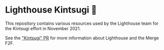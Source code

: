 # Lighthouse Kintsugi 🍵

This repository contains various resources used by the Lighthouse team for the
Kintsugi effort in November 2021.

See the ["Kintsugi" PR](https://github.com/sigp/lighthouse/pull/2768) for more
information about Lighthouse and the Merge F2F.
